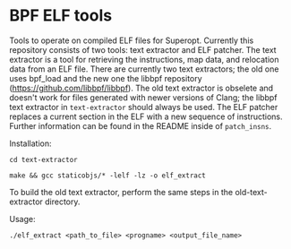 
# BPF ELF tools

Tools to operate on compiled ELF files for Superopt. Currently this repository consists of two tools: text extractor and ELF patcher. 
The text extractor is a tool for retrieving the instructions, map data, and relocation data from an ELF file. 
There are currently two text extractors; the old one uses bpf_load and the new one the libbpf repository (https://github.com/libbpf/libbpf). 
The old text extractor is obselete and doesn't work for files generated with newer versions of Clang; 
the libbpf text extractor in `text-extractor` should always be used.
The ELF patcher replaces a current section in the ELF with a new sequence of instructions. 
Further information can be found in the README inside of `patch_insns`.

Installation:

`cd text-extractor`

`make && gcc staticobjs/* -lelf -lz -o elf_extract`

To build the old text extractor, perform the same steps in the old-text-extractor directory.

Usage:

```./elf_extract <path_to_file> <progname> <output_file_name>```

